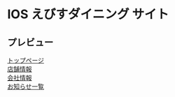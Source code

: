 # IOS えびすダイニング サイト  

## プレビュー  
[トップページ](https://eweb-ossy.github.io/ios_ebisu_dining/)  
[店舗情報](https://eweb-ossy.github.io/ios_ebisu_dining/restaurants.html)  
[会社情報](https://eweb-ossy.github.io/ios_ebisu_dining/corporate_profile.html)  
[お知らせ一覧](https://eweb-ossy.github.io/ios_ebisu_dining/news.html)  